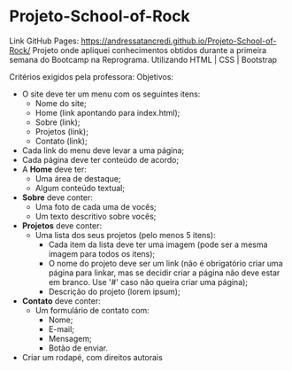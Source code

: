 # Projeto-School-of-Rock
Link GitHub Pages: https://andressatancredi.github.io/Projeto-School-of-Rock/
Projeto onde apliquei conhecimentos obtidos durante a primeira semana do Bootcamp na Reprograma.
Utilizando HTML | CSS | Bootstrap

Critérios exigidos pela professora:
Objetivos:
* O site deve ter um menu com os seguintes itens:
  * Nome do site;
  * Home (link apontando para index.html);
  * Sobre (link);
  * Projetos (link);
  * Contato (link);
* Cada link do menu deve levar a uma página;
* Cada página deve ter conteúdo de acordo;
* A **Home** deve ter:
  * Uma área de destaque;
  * Algum conteúdo textual;
* **Sobre** deve conter:
  * Uma foto de cada uma de vocês;
  * Um texto descritivo sobre vocês;
* **Projetos** deve conter:
  * Uma lista dos seus projetos (pelo menos 5 itens):
    * Cada item da lista deve ter uma imagem (pode ser a mesma imagem para todos os itens);
    * O nome do projeto deve ser um link (não é obrigatório criar uma página para linkar, mas se decidir criar a página não deve estar em branco. Use '#' caso não queira criar uma página);
    * Descrição do projeto (lorem ipsum);
* **Contato** deve conter:
  * Um formulário de contato com:
    * Nome;
    * E-mail;
    * Mensagem;
    * Botão de enviar.
* Criar um rodapé, com direitos autorais
